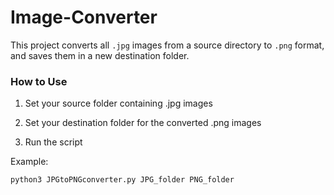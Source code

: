 # Image-Converter

This project converts all `.jpg` images from a source directory to `.png` format, and saves them in a new destination folder.

### How to Use

1. Set your source folder containing .jpg images

2. Set your destination folder for the converted .png images

3. Run the script

Example:
```
python3 JPGtoPNGconverter.py JPG_folder PNG_folder
```